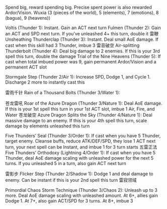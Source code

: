 Spend big, reward spending big. Precise spent power is also rewarded
Ardor/Vision. Wuxia (3 (pieces of the world), 5 (elements), 7 (emotions), 8 (bagua), 9 (heavens))

Voltis (Thunder 1): Instant. Gain an ACT next turn
Fulmen (Thunder 2): Gain an ACT and SPD next turn. If you’ve unleashed 4+ this turn, double it
雷鞭 Unsheathing Thunderclap (Thunder 3): Instant. Deal small AoE damage. If cast when this skill had 3 Thunder, imbue 3
雷音破空 Air-splitting Thunderbolt (Thunder 4): Deal big damage to 2 enemies. If this is your 3rd spell this turn, double the damage
Trial of the Nine Heavens (Thunder 5): If cast when total imbued power was 9, gain permanent Ardor/Vision and a permanent ACT slot

Stormgale Step (Thunder 2/Air 1): Increase SPD, Dodge 1, and Cycle 1. Discharge 2 more to instantly cast this

雷雨千针 Rain of a Thousand Bolts (Thunder 3/Water 1):

苍龙雷吼 Roar of the Azure Dragon (Thunder 3/Nature 1): Deal AoE damage. If this is your 1st spell this turn in your 1st ACT slot, imbue 1 Air, Fire, and Water
苍龙破空 Azure Dragon Splits the Sky (Thunder 4/Nature 1): Deal massive damage to an enemy. If this is your 4th spell this turn, scale damage by elements unleashed this turn

Five Thunders’ Seal (Thunder 3/Order 1): If cast when you have 5 Thunder, target enemy. Cleanse buffs, reduce ATK/DEF/SPD, they lose 1 ACT next turn, your next spell can be Instant, and imbue 1 for 3 turn starts
五雷正法 Five Thunders’ Orthodoxy (Lightning 4/Order 1): If cast when you have 5 Thunder, deal AoE damage scaling with unleashed power for the next 5 turns. If you unleashed 5 in a turn, also gain ACT next turn

雷影步 Flicker Step (Thunder 2/Shadow 1): Dodge 1 and deal damage to enemy. Can be instant if this is your 2nd spell this turn
雷寂领域 

Primordial Chaos Storm Technique (Thunder 3/Chaos 2): Unleash up to 3 more. Deal AoE damage scaling with unleashed amount. At 6+, allies gain Dodge 1. At 7+, also gain ACT/SPD for 3 turns. At 8+, imbue 3